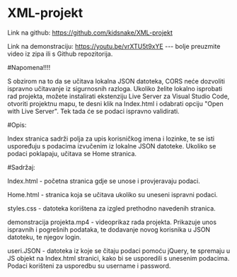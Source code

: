 # XML-projekt

Link na github: https://github.com/kidsnake/XML-projekt

Link na demonstraciju: https://youtu.be/vrXTU5t9xYE  --- bolje preuzmite video iz zipa ili s Github repozitorija.


#Napomena!!!!

S obzirom na to da se učitava lokalna JSON datoteka, CORS neće dozvoliti ispravno učitavanje iz sigurnosnih razloga. Ukoliko želite lokalno isprobati rad projekta, možete instalirati ekstenziju Live Server za Visual Studio Code, otvoriti projektnu mapu, te desni klik na Index.html i odabrati opciju "Open with Live Server". Tek tada će se podaci ispravno validirati.

#Opis:

Index stranica sadrži polja za upis korisničkog imena i lozinke, te se isti uspoređuju s podacima izvučenim iz lokalne JSON datoteke. Ukoliko se podaci poklapaju, učitava se Home stranica.

#Sadržaj:

   Index.html  - početna stranica gdje se unose i provjeravaju podaci.

   Home.html - stranica koja se učitava ukoliko su uneseni ispravni podaci. 

   styles.css - datoteka korištena za izgled prethodno navedenih stranica.

   demonstracija projekta.mp4 - videoprikaz rada projekta. Prikazuje unos ispravnih i pogrešnih podataka, te dodavanje novog korisnika u JSON datoteku, te njegov login. 

   useri.JSON - datoteka iz koje se čitaju podaci pomoću jQuery, te spremaju u JS objekt na Index.html stranici, kako bi se usporedili s unesenim podacima. Podaci korišteni za usporedbu su username i password.


